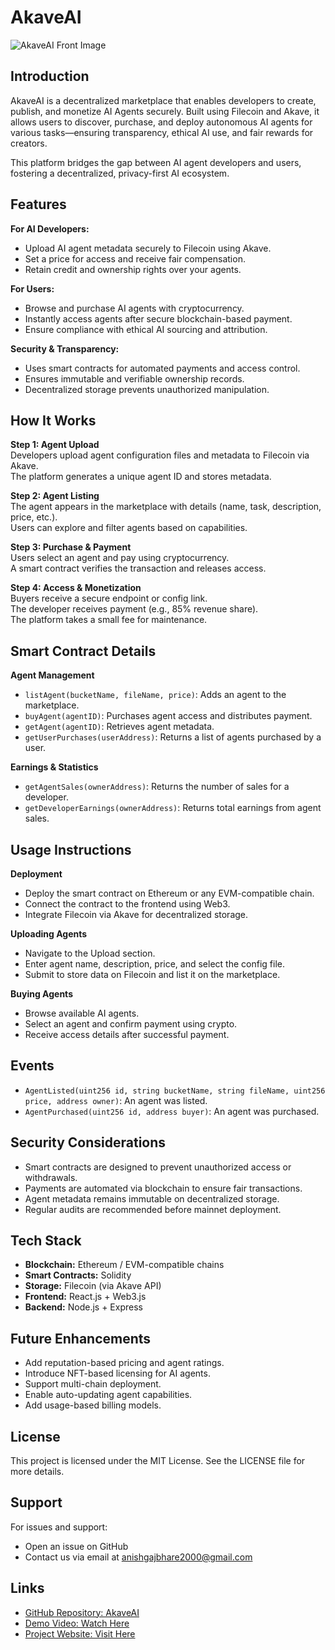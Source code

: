 # AkaveAI

![AkaveAI Front Image](/akaveai-front.png)

## Introduction  
AkaveAI is a decentralized marketplace that enables developers to create, publish, and monetize AI Agents securely. Built using Filecoin and Akave, it allows users to discover, purchase, and deploy autonomous AI agents for various tasks—ensuring transparency, ethical AI use, and fair rewards for creators.

This platform bridges the gap between AI agent developers and users, fostering a decentralized, privacy-first AI ecosystem.

## Features

**For AI Developers:**  
- Upload AI agent metadata securely to Filecoin using Akave.  
- Set a price for access and receive fair compensation.  
- Retain credit and ownership rights over your agents.

**For Users:**  
- Browse and purchase AI agents with cryptocurrency.  
- Instantly access agents after secure blockchain-based payment.  
- Ensure compliance with ethical AI sourcing and attribution.

**Security & Transparency:**  
- Uses smart contracts for automated payments and access control.  
- Ensures immutable and verifiable ownership records.  
- Decentralized storage prevents unauthorized manipulation.

## How It Works

**Step 1: Agent Upload**  
Developers upload agent configuration files and metadata to Filecoin via Akave.  
The platform generates a unique agent ID and stores metadata.

**Step 2: Agent Listing**  
The agent appears in the marketplace with details (name, task, description, price, etc.).  
Users can explore and filter agents based on capabilities.

**Step 3: Purchase & Payment**  
Users select an agent and pay using cryptocurrency.  
A smart contract verifies the transaction and releases access.

**Step 4: Access & Monetization**  
Buyers receive a secure endpoint or config link.  
The developer receives payment (e.g., 85% revenue share).  
The platform takes a small fee for maintenance.

## Smart Contract Details

**Agent Management**
- `listAgent(bucketName, fileName, price)`: Adds an agent to the marketplace.  
- `buyAgent(agentID)`: Purchases agent access and distributes payment.  
- `getAgent(agentID)`: Retrieves agent metadata.  
- `getUserPurchases(userAddress)`: Returns a list of agents purchased by a user.

**Earnings & Statistics**
- `getAgentSales(ownerAddress)`: Returns the number of sales for a developer.  
- `getDeveloperEarnings(ownerAddress)`: Returns total earnings from agent sales.

## Usage Instructions

**Deployment**
- Deploy the smart contract on Ethereum or any EVM-compatible chain.  
- Connect the contract to the frontend using Web3.  
- Integrate Filecoin via Akave for decentralized storage.

**Uploading Agents**
- Navigate to the Upload section.  
- Enter agent name, description, price, and select the config file.  
- Submit to store data on Filecoin and list it on the marketplace.

**Buying Agents**
- Browse available AI agents.  
- Select an agent and confirm payment using crypto.  
- Receive access details after successful payment.

## Events

- `AgentListed(uint256 id, string bucketName, string fileName, uint256 price, address owner)`: An agent was listed.  
- `AgentPurchased(uint256 id, address buyer)`: An agent was purchased.

## Security Considerations

- Smart contracts are designed to prevent unauthorized access or withdrawals.  
- Payments are automated via blockchain to ensure fair transactions.  
- Agent metadata remains immutable on decentralized storage.  
- Regular audits are recommended before mainnet deployment.

## Tech Stack

- **Blockchain:** Ethereum / EVM-compatible chains  
- **Smart Contracts:** Solidity  
- **Storage:** Filecoin (via Akave API)  
- **Frontend:** React.js + Web3.js  
- **Backend:** Node.js + Express

## Future Enhancements

- Add reputation-based pricing and agent ratings.  
- Introduce NFT-based licensing for AI agents.  
- Support multi-chain deployment.  
- Enable auto-updating agent capabilities.  
- Add usage-based billing models.

## License

This project is licensed under the MIT License. See the LICENSE file for more details.

## Support

For issues and support:  
- Open an issue on GitHub  
- Contact us via email at anishgajbhare2000@gmail.com

## Links

- [GitHub Repository: AkaveAI](https://github.com/anishgajbhare/akaveai)  
- [Demo Video: Watch Here](https://www.youtube.com/watch?v=your-demo-video)  
- [Project Website: Visit Here](https://akaveai.xyz)
